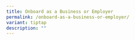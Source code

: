 ```yaml
---
title: Onboard as a Business or Employer
permalink: /onboard-as-a-business-or-employer/
variant: tiptap
description: ""
---
```

